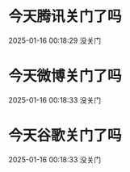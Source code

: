 # 今天腾讯关门了吗

2025-01-16 00:18:29 没关门

# 今天微博关门了吗

2025-01-16 00:18:33 没关门

# 今天谷歌关门了吗

2025-01-16 00:18:33 没关门

